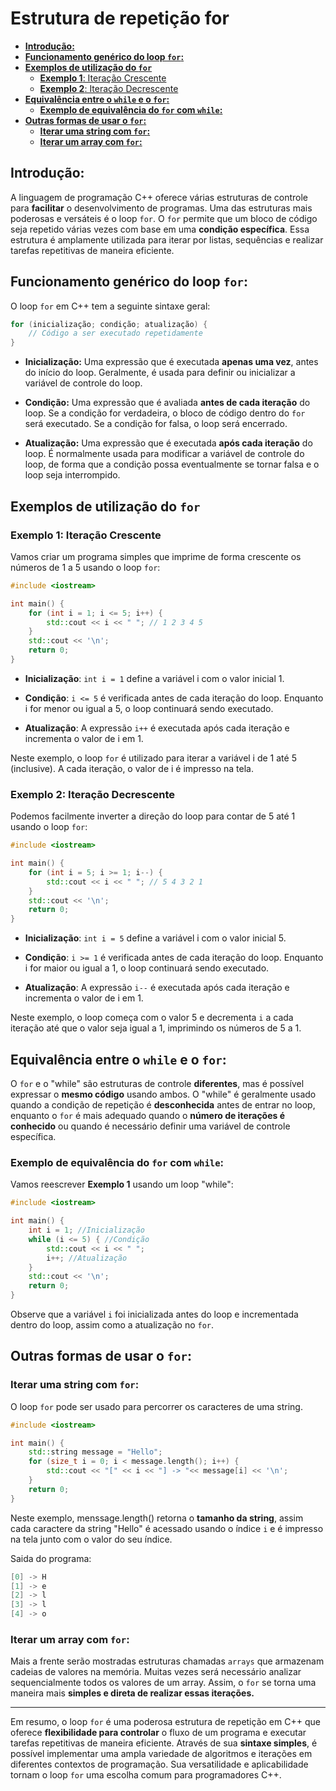 # Estrutura de repetição for

<!-- toc -->
- [**Introdução:**](#introdução)
- [**Funcionamento genérico do loop `for`:**](#funcionamento-genérico-do-loop-for)
- [**Exemplos de utilização do `for`**](#exemplos-de-utilização-do-for)
  - [**Exemplo 1**: Iteração Crescente](#exemplo-1-iteração-crescente)
  - [**Exemplo 2**: Iteração Decrescente](#exemplo-2-iteração-decrescente)
- [**Equivalência entre o `while` e o `for`:**](#equivalência-entre-o-while-e-o-for)
  - [**Exemplo de equivalência do `for` com `while`:**](#exemplo-de-equivalência-do-for-com-while)
- [**Outras formas de usar o `for`:**](#outras-formas-de-usar-o-for)
  - [**Iterar uma string com `for`:**](#iterar-uma-string-com-for)
  - [**Iterar um array com `for`:**](#iterar-um-array-com-for)
<!-- toc -->

## **Introdução:**

A linguagem de programação C++ oferece várias estruturas de controle para
**facilitar** o desenvolvimento de programas. Uma das estruturas mais poderosas e
versáteis é o loop `for`. O `for` permite que um bloco de código seja
repetido várias vezes com base em uma **condição específica**. Essa estrutura
é amplamente utilizada para iterar por listas, sequências e realizar tarefas
repetitivas de maneira eficiente.

## **Funcionamento genérico do loop `for`:**

O loop `for` em C++ tem a seguinte sintaxe geral:

```c++
for (inicialização; condição; atualização) {
    // Código a ser executado repetidamente
}
```

- **Inicialização:** Uma expressão que é executada **apenas uma vez**, antes do
início do loop. Geralmente, é usada para definir ou inicializar a variável
de controle do loop.

- **Condição:** Uma expressão que é avaliada **antes de cada iteração** do
loop. Se a condição for verdadeira, o bloco de código dentro do `for` será
executado. Se a condição for falsa, o loop será encerrado.

- **Atualização:** Uma expressão que é executada **após cada iteração** do
loop. É normalmente usada para modificar a variável de controle do loop, de
forma que a condição possa eventualmente se tornar falsa e o loop seja
interrompido.

## **Exemplos de utilização do `for`**

### **Exemplo 1**: Iteração Crescente

Vamos criar um programa simples que imprime de forma crescente os números de
1 a 5 usando o loop
`for`:

```cpp
#include <iostream>

int main() {
    for (int i = 1; i <= 5; i++) {
        std::cout << i << " "; // 1 2 3 4 5
    }
    std::cout << '\n';
    return 0;
}
```

- **Inicialização**: `int i = 1` define a variável i com o valor inicial 1.

- **Condição**:  `i <= 5` é verificada antes de cada iteração do loop. Enquanto i
for menor ou igual a 5, o loop continuará sendo executado.

- **Atualização**: A expressão `i++` é executada após cada iteração e incrementa
o valor de i em 1.

Neste exemplo, o loop `for` é utilizado para iterar a variável i de 1 até 5
(inclusive). A cada iteração, o valor de i é impresso na tela.

### **Exemplo 2**: Iteração Decrescente

Podemos facilmente inverter a direção do loop para contar de 5 até 1 usando
o loop `for`:

```cpp
#include <iostream>

int main() {
    for (int i = 5; i >= 1; i--) {
        std::cout << i << " "; // 5 4 3 2 1 
    }
    std::cout << '\n';
    return 0;
}
```

- **Inicialização**: `int i = 5` define a variável i com o valor inicial 5.

- **Condição**:  `i >= 1` é verificada antes de cada iteração do loop. Enquanto i
for maior ou igual a 1, o loop continuará sendo executado.

- **Atualização**: A expressão `i--` é executada após cada iteração e incrementa
o valor de i em 1.

Neste exemplo, o loop começa com o valor 5 e decrementa `i` a cada iteração
até que o valor seja igual a 1, imprimindo os números de 5 a 1.

## **Equivalência entre o `while` e o `for`:**

O `for` e o "while" são estruturas de controle **diferentes**, mas é possível
expressar o **mesmo código** usando ambos. O "while" é geralmente usado quando a
condição de repetição é **desconhecida** antes de entrar no loop, enquanto o
`for` é mais adequado quando o **número de iterações é conhecido** ou quando
é necessário definir uma variável de controle específica.

### **Exemplo de equivalência do `for` com `while`:**

Vamos reescrever **Exemplo 1** usando um loop "while":

```cpp
#include <iostream>

int main() {
    int i = 1; //Inicialização
    while (i <= 5) { //Condição
        std::cout << i << " ";
        i++; //Atualização
    }
    std::cout << '\n';
    return 0;
}
```

Observe que a variável `i` foi inicializada antes do loop e incrementada
dentro do loop, assim como a atualização no `for`.

## **Outras formas de usar o `for`:**

### **Iterar uma string com `for`:**

O loop `for` pode ser usado para percorrer
os caracteres de uma string.

```cpp
#include <iostream>

int main() {
    std::string message = "Hello";
    for (size_t i = 0; i < message.length(); i++) {
        std::cout << "[" << i << "] -> "<< message[i] << '\n';
    }
    return 0;
}
```

Neste exemplo, menssage.length() retorna o **tamanho da string**, assim cada caractere
da string "Hello" é acessado usando o índice `i` e é impresso na tela junto com o
valor do seu índice.
  
Saida do programa:

```cpp
[0] -> H
[1] -> e
[2] -> l
[3] -> l
[4] -> o
```

### **Iterar um array com `for`:**

Mais a frente serão mostradas estruturas chamadas `arrays` que armazenam cadeias
de valores na memória. Muitas vezes será necessário analizar sequencialmente
todos os valores de um array. Assim, o `for` se torna uma maneira mais **simples
e direta de realizar essas iterações.**

---

Em resumo, o loop `for` é uma poderosa estrutura de repetição em C++ que
oferece **flexibilidade para controlar** o fluxo de um programa e executar tarefas
repetitivas de maneira eficiente. Através de sua **sintaxe simples**, é possível
implementar uma ampla variedade de algoritmos e iterações em diferentes
contextos de programação. Sua versatilidade e aplicabilidade tornam o loop
`for` uma escolha comum para programadores C++.
